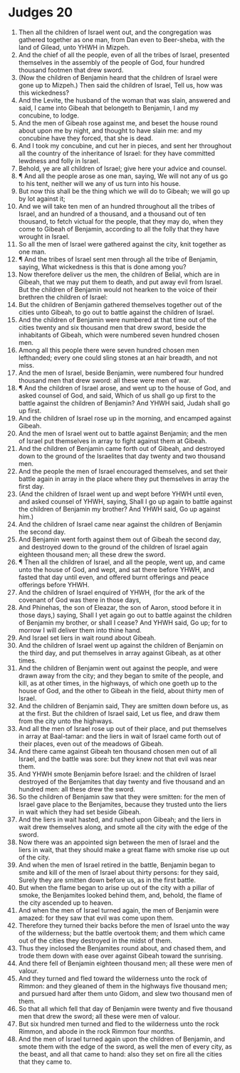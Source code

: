 ﻿# Judges 20
1. Then all the children of Israel went out, and the congregation was gathered together as one man, from Dan even to Beer-sheba, with the land of Gilead, unto YHWH in Mizpeh. 
2. And the chief of all the people, even of all the tribes of Israel, presented themselves in the assembly of the people of God, four hundred thousand footmen that drew sword. 
3. (Now the children of Benjamin heard that the children of Israel were gone up to Mizpeh.) Then said the children of Israel, Tell us, how was this wickedness? 
4. And the Levite, the husband of the woman that was slain, answered and said, I came into Gibeah that belongeth to Benjamin, I and my concubine, to lodge. 
5. And the men of Gibeah rose against me, and beset the house round about upon me by night, and thought to have slain me: and my concubine have they forced, that she is dead. 
6. And I took my concubine, and cut her in pieces, and sent her throughout all the country of the inheritance of Israel: for they have committed lewdness and folly in Israel. 
7. Behold, ye are all children of Israel; give here your advice and counsel. 
8. ¶ And all the people arose as one man, saying, We will not any of us go to his tent, neither will we any of us turn into his house. 
9. But now this shall be the thing which we will do to Gibeah; we will go up by lot against it; 
10. And we will take ten men of an hundred throughout all the tribes of Israel, and an hundred of a thousand, and a thousand out of ten thousand, to fetch victual for the people, that they may do, when they come to Gibeah of Benjamin, according to all the folly that they have wrought in Israel. 
11. So all the men of Israel were gathered against the city, knit together as one man. 
12. ¶ And the tribes of Israel sent men through all the tribe of Benjamin, saying, What wickedness is this that is done among you? 
13. Now therefore deliver us the men, the children of Belial, which are in Gibeah, that we may put them to death, and put away evil from Israel. But the children of Benjamin would not hearken to the voice of their brethren the children of Israel: 
14. But the children of Benjamin gathered themselves together out of the cities unto Gibeah, to go out to battle against the children of Israel. 
15. And the children of Benjamin were numbered at that time out of the cities twenty and six thousand men that drew sword, beside the inhabitants of Gibeah, which were numbered seven hundred chosen men. 
16. Among all this people there were seven hundred chosen men lefthanded; every one could sling stones at an hair breadth, and not miss. 
17. And the men of Israel, beside Benjamin, were numbered four hundred thousand men that drew sword: all these were men of war. 
18. ¶ And the children of Israel arose, and went up to the house of God, and asked counsel of God, and said, Which of us shall go up first to the battle against the children of Benjamin? And YHWH said, Judah shall go up first. 
19. And the children of Israel rose up in the morning, and encamped against Gibeah. 
20. And the men of Israel went out to battle against Benjamin; and the men of Israel put themselves in array to fight against them at Gibeah. 
21. And the children of Benjamin came forth out of Gibeah, and destroyed down to the ground of the Israelites that day twenty and two thousand men. 
22. And the people the men of Israel encouraged themselves, and set their battle again in array in the place where they put themselves in array the first day. 
23. (And the children of Israel went up and wept before YHWH until even, and asked counsel of YHWH, saying, Shall I go up again to battle against the children of Benjamin my brother? And YHWH said, Go up against him.) 
24. And the children of Israel came near against the children of Benjamin the second day. 
25. And Benjamin went forth against them out of Gibeah the second day, and destroyed down to the ground of the children of Israel again eighteen thousand men; all these drew the sword. 
26. ¶ Then all the children of Israel, and all the people, went up, and came unto the house of God, and wept, and sat there before YHWH, and fasted that day until even, and offered burnt offerings and peace offerings before YHWH. 
27. And the children of Israel enquired of YHWH, (for the ark of the covenant of God was there in those days, 
28. And Phinehas, the son of Eleazar, the son of Aaron, stood before it in those days,) saying, Shall I yet again go out to battle against the children of Benjamin my brother, or shall I cease? And YHWH said, Go up; for to morrow I will deliver them into thine hand. 
29. And Israel set liers in wait round about Gibeah. 
30. And the children of Israel went up against the children of Benjamin on the third day, and put themselves in array against Gibeah, as at other times. 
31. And the children of Benjamin went out against the people, and were drawn away from the city; and they began to smite of the people, and kill, as at other times, in the highways, of which one goeth up to the house of God, and the other to Gibeah in the field, about thirty men of Israel. 
32. And the children of Benjamin said, They are smitten down before us, as at the first. But the children of Israel said, Let us flee, and draw them from the city unto the highways. 
33. And all the men of Israel rose up out of their place, and put themselves in array at Baal-tamar: and the liers in wait of Israel came forth out of their places, even out of the meadows of Gibeah. 
34. And there came against Gibeah ten thousand chosen men out of all Israel, and the battle was sore: but they knew not that evil was near them. 
35. And YHWH smote Benjamin before Israel: and the children of Israel destroyed of the Benjamites that day twenty and five thousand and an hundred men: all these drew the sword. 
36. So the children of Benjamin saw that they were smitten: for the men of Israel gave place to the Benjamites, because they trusted unto the liers in wait which they had set beside Gibeah. 
37. And the liers in wait hasted, and rushed upon Gibeah; and the liers in wait drew themselves along, and smote all the city with the edge of the sword. 
38. Now there was an appointed sign between the men of Israel and the liers in wait, that they should make a great flame with smoke rise up out of the city. 
39. And when the men of Israel retired in the battle, Benjamin began to smite and kill of the men of Israel about thirty persons: for they said, Surely they are smitten down before us, as in the first battle. 
40. But when the flame began to arise up out of the city with a pillar of smoke, the Benjamites looked behind them, and, behold, the flame of the city ascended up to heaven. 
41. And when the men of Israel turned again, the men of Benjamin were amazed: for they saw that evil was come upon them. 
42. Therefore they turned their backs before the men of Israel unto the way of the wilderness; but the battle overtook them; and them which came out of the cities they destroyed in the midst of them. 
43. Thus they inclosed the Benjamites round about, and chased them, and trode them down with ease over against Gibeah toward the sunrising. 
44. And there fell of Benjamin eighteen thousand men; all these were men of valour. 
45. And they turned and fled toward the wilderness unto the rock of Rimmon: and they gleaned of them in the highways five thousand men; and pursued hard after them unto Gidom, and slew two thousand men of them. 
46. So that all which fell that day of Benjamin were twenty and five thousand men that drew the sword; all these were men of valour. 
47. But six hundred men turned and fled to the wilderness unto the rock Rimmon, and abode in the rock Rimmon four months. 
48. And the men of Israel turned again upon the children of Benjamin, and smote them with the edge of the sword, as well the men of every city, as the beast, and all that came to hand: also they set on fire all the cities that they came to. 
